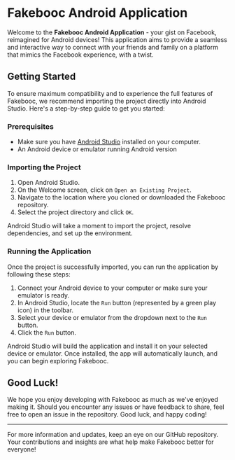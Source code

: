 # Fakebooc Android Application

Welcome to the **Fakebooc Android Application** - your gist on Facebook, reimagined for Android devices! This application aims to provide a seamless and interactive way to connect with your friends and family on a platform that mimics the Facebook experience, with a twist.

## Getting Started

To ensure maximum compatibility and to experience the full features of Fakebooc, we recommend importing the project directly into Android Studio. Here's a step-by-step guide to get you started:

### Prerequisites

- Make sure you have [Android Studio](https://developer.android.com/studio) installed on your computer.
- An Android device or emulator running Android version 

### Importing the Project

1. Open Android Studio.
2. On the Welcome screen, click on `Open an Existing Project`.
3. Navigate to the location where you cloned or downloaded the Fakebooc repository.
4. Select the project directory and click `OK`.

Android Studio will take a moment to import the project, resolve dependencies, and set up the environment.

### Running the Application

Once the project is successfully imported, you can run the application by following these steps:

1. Connect your Android device to your computer or make sure your emulator is ready.
2. In Android Studio, locate the `Run` button (represented by a green play icon) in the toolbar.
3. Select your device or emulator from the dropdown next to the `Run` button.
4. Click the `Run` button.

Android Studio will build the application and install it on your selected device or emulator. Once installed, the app will automatically launch, and you can begin exploring Fakebooc.

## Good Luck!

We hope you enjoy developing with Fakebooc as much as we've enjoyed making it. Should you encounter any issues or have feedback to share, feel free to open an issue in the repository. Good luck, and happy coding!

---

For more information and updates, keep an eye on our GitHub repository. Your contributions and insights are what help make Fakebooc better for everyone!
